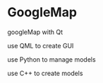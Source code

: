 # GoogleMap
googleMap with Qt

use QML to create GUI

use Python to manage models

use C++ to create models
